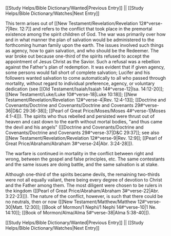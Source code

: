 [[Study Helps/Bible Dictionary/Wanted|Previous Entry]]  ||  [[Study Helps/Bible Dictionary/Watches|Next Entry]]

 This term arises out of [[New Testament/Revelation/Revelation 12#^verse-7|Rev. 12:7]] and refers to the conflict that took place in the premortal existence among the spirit children of God. The war was primarily over how and in what manner the plan of salvation would be administered to the forthcoming human family upon the earth. The issues involved such things as agency, how to gain salvation, and who should be the Redeemer. The war broke out because one-third of the spirits refused to accept the appointment of Jesus Christ as the Savior. Such a refusal was a rebellion against the Father's plan of redemption. It was evident that if given agency, some persons would fall short of complete salvation; Lucifer and his followers wanted salvation to come automatically to all who passed through mortality, without regard to individual preference, agency, or voluntary dedication (see [[Old Testament/Isaiah/Isaiah 14#^verse-12|Isa. 14:12-20]]; [[New Testament/Luke/Luke 10#^verse-18|Luke 10:18]]; [[New Testament/Revelation/Revelation 12#^verse-4|Rev. 12:4-13]]; [[Doctrine and Covenants/Doctrine and Covenants/Doctrine and Covenants 29#^verse-36|D&C 29:36-38]]; [[Pearl of Great Price/Moses/Moses 4#^verse-1|Moses 4:1-4]]). The spirits who thus rebelled and persisted were thrust out of heaven and cast down to the earth without mortal bodies, "and thus came the devil and his angels" ([[Doctrine and Covenants/Doctrine and Covenants/Doctrine and Covenants 29#^verse-37|D&C 29:37]]; see also [[New Testament/Revelation/Revelation 12#^verse-9|Rev. 12:9]]; [[Pearl of Great Price/Abraham/Abraham 3#^verse-24|Abr. 3:24-28]]).

 The warfare is continued in mortality in the conflict between right and wrong, between the gospel and false principles, etc. The same contestants and the same issues are doing battle, and the same salvation is at stake.

 Although one-third of the spirits became devils, the remaining two-thirds were not all equally valiant, there being every degree of devotion to Christ and the Father among them. The most diligent were chosen to be rulers in the kingdom ([[Pearl of Great Price/Abraham/Abraham 3#^verse-22|Abr. 3:22-23]]). The nature of the conflict, however, is such that there could be no neutrals, then or now ([[New Testament/Matthew/Matthew 12#^verse-30|Matt. 12:30]]; [[Book of Mormon/1 Nephi/1 Nephi 14#^verse-10|1 Ne. 14:10]]; [[Book of Mormon/Alma/Alma 5#^verse-38|Alma 5:38-40]]).

[[Study Helps/Bible Dictionary/Wanted|Previous Entry]]  ||  [[Study Helps/Bible Dictionary/Watches|Next Entry]]